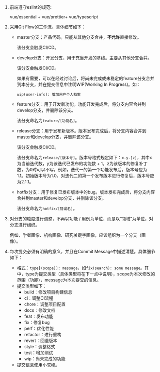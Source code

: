 1. 前端遵守eslint的规范:
    
    vue/essential + vue/prettier+ vue/typescript

2. 采用Git Flow的工作流。具体细节如下：

   - master分支：产品代码。只能从其他分支合并，**不允许**直接修改。

     该分支会触发CI/CD。

   - develop分支：开发分支，用于充当开发的基线。主要从其他分支合并。

     该分支会触发CI/CD。

     如果有需要，可以在经过讨论后，将尚未完成或未稳定的feature分支合并到本分支，并在提交信息中注明WIP(Working In Progress)。如：

     `wip(user-info): 增加用户个人档案 `

   - feature分支：用于开发新功能。功能开发完成后，将分支内容合并到develop分支，并删除该分支。

     该分支命名为`feature/[功能名]`。

   - release分支：用于发布新版本。版本发布完成后，将分支内容合并到master和develop分支，并删除该分支。

     该分支会触发CI/CD。

     该分支命名为`release/[版本号]`。版本号格式规定如下：`x.y.[z]`，其中x为当前迭代数，y为该迭代已发布的功能数 + 1，z为该版本的修复补丁数，为0时可以不写。例如，迭代一的第一个功能发布后，版本号应为1.1。初始版本号为1.0。对迭代二的第一个发布版本进行修复后，版本号应为2.1.1。

   - hotfix分支：用于修复已发布版本中的bug。版本发布完成后，将分支内容合并到master和develop分支，并删除该分支。

     该分支命名为`hotfix/[错误名]`。

3. 对分支的粒度进行调整，不再以功能 / 用例为单位，而是以“领域”为单位，对分支进行组织。

    例如，学者画像、机构画像、研究关键字画像，应该组织为一个分支（画像）。

4. 每次提交必须有明确的意义，并且在Commit Message中描述清楚。具体细节如下：

   - 格式：`type[(scope)]: message`，如`fix(search): some message`。其中，type为提交类型（具体类型将在下一点中说明），scope为本次修改的范围（功能），message为本次提交的信息。
   - 提交类型如下：
     - build：修改项目构建信息
     - ci：调整CI流程
     - chore：调整项目配置
     - docs：修改文档
     - feat：发布功能
     - fix：修复bug
     - perf：优化性能
     - refactor：进行重构
     - revert：回退版本
     - style：调整格式
     - test：增加测试
     - wip：尚未完成的功能
   - 提交信息使用小驼峰。
